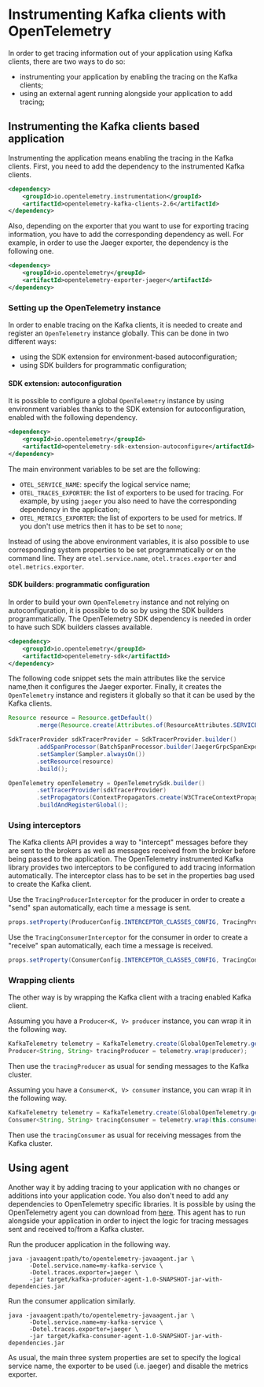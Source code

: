 # Instrumenting Kafka clients with OpenTelemetry

In order to get tracing information out of your application using Kafka clients, there are two ways to do so:

* instrumenting your application by enabling the tracing on the Kafka clients;
* using an external agent running alongside your application to add tracing;

## Instrumenting the Kafka clients based application

Instrumenting the application means enabling the tracing in the Kafka clients.
First, you need to add the dependency to the instrumented Kafka clients.

```xml
<dependency>
    <groupId>io.opentelemetry.instrumentation</groupId>
    <artifactId>opentelemetry-kafka-clients-2.6</artifactId>
</dependency>
```

Also, depending on the exporter that you want to use for exporting tracing information, you have to add the corresponding dependency as well.
For example, in order to use the Jaeger exporter, the dependency is the following one.

```xml
<dependency>
    <groupId>io.opentelemetry</groupId>
    <artifactId>opentelemetry-exporter-jaeger</artifactId>
</dependency>
```

### Setting up the OpenTelemetry instance

In order to enable tracing on the Kafka clients, it is needed to create and register an `OpenTelemetry` instance globally.
This can be done in two different ways:

* using the SDK extension for environment-based autoconfiguration;
* using SDK builders for programmatic configuration;

#### SDK extension: autoconfiguration

It is possible to configure a global `OpenTelemetry` instance by using environment variables thanks to the SDK extension for autoconfiguration, enabled with the following dependency.

```xml
<dependency>
    <groupId>io.opentelemetry</groupId>
    <artifactId>opentelemetry-sdk-extension-autoconfigure</artifactId>
</dependency>
```

The main environment variables to be set are the following:

* `OTEL_SERVICE_NAME`: specify the logical service name;
* `OTEL_TRACES_EXPORTER`: the list of exporters to be used for tracing. For example, by using `jaeger` you also need to have the corresponding dependency in the application;
* `OTEL_METRICS_EXPORTER`: the list of exporters to be used for metrics. If you don't use metrics then it has to be set to `none`;

Instead of using the above environment variables, it is also possible to use corresponding system properties to be set programmatically or on the command line.
They are `otel.service.name`, `otel.traces.exporter` and `otel.metrics.exporter`.

#### SDK builders: programmatic configuration

In order to build your own `OpenTelemetry` instance and not relying on autoconfiguration, it is possible to do so by using the SDK builders programmatically.
The OpenTelemetry SDK dependency is needed in order to have such SDK builders classes available.

```xml
<dependency>
    <groupId>io.opentelemetry</groupId>
    <artifactId>opentelemetry-sdk</artifactId>
</dependency>
```

The following code snippet sets the main attributes like the service name,then it configures the Jaeger exporter. 
Finally, it creates the `OpenTelemetry` instance and registers it globally so that it can be used by the Kafka clients.

```java
Resource resource = Resource.getDefault()
        .merge(Resource.create(Attributes.of(ResourceAttributes.SERVICE_NAME, "my-kafka-service")));

SdkTracerProvider sdkTracerProvider = SdkTracerProvider.builder()
        .addSpanProcessor(BatchSpanProcessor.builder(JaegerGrpcSpanExporter.builder().build()).build())
        .setSampler(Sampler.alwaysOn())
        .setResource(resource)
        .build();

OpenTelemetry openTelemetry = OpenTelemetrySdk.builder()
        .setTracerProvider(sdkTracerProvider)
        .setPropagators(ContextPropagators.create(W3CTraceContextPropagator.getInstance()))
        .buildAndRegisterGlobal();
```

### Using interceptors

The Kafka clients API provides a way to "intercept" messages before they are sent to the brokers as well as messages received from the broker before being passed to the application.
The OpenTelemetry instrumented Kafka library provides two interceptors to be configured to add tracing information automatically.
The interceptor class has to be set in the properties bag used to create the Kafka client.

Use the `TracingProducerInterceptor` for the producer in order to create a "send" span automatically, each time a message is sent.

```java
props.setProperty(ProducerConfig.INTERCEPTOR_CLASSES_CONFIG, TracingProducerInterceptor.class.getName());
```

Use the `TracingConsumerInterceptor` for the consumer in order to create a "receive" span automatically, each time a message is received.

```java
props.setProperty(ConsumerConfig.INTERCEPTOR_CLASSES_CONFIG, TracingConsumerInterceptor.class.getName());
```

### Wrapping clients

The other way is by wrapping the Kafka client with a tracing enabled Kafka client.

Assuming you have a `Producer<K, V> producer` instance, you can wrap it in the following way.

```java
KafkaTelemetry telemetry = KafkaTelemetry.create(GlobalOpenTelemetry.get());
Producer<String, String> tracingProducer = telemetry.wrap(producer);
```

Then use the `tracingProducer` as usual for sending messages to the Kafka cluster.

Assuming you have a `Consumer<K, V> consumer` instance, you can wrap it in the following way.

```java
KafkaTelemetry telemetry = KafkaTelemetry.create(GlobalOpenTelemetry.get());
Consumer<String, String> tracingConsumer = telemetry.wrap(this.consumer);
```

Then use the `tracingConsumer` as usual for receiving messages from the Kafka cluster.

## Using agent

Another way it by adding tracing to your application with no changes or additions into your application code.
You also don't need to add any dependencies to OpenTelemetry specific libraries.
It is possible by using the OpenTelemetry agent you can download from [here](https://github.com/open-telemetry/opentelemetry-java-instrumentation/releases).
This agent has to run alongside your application in order to inject the logic for tracing messages sent and received to/from a Kafka cluster.

Run the producer application in the following way.

```shell
java -javaagent:path/to/opentelemetry-javaagent.jar \
      -Dotel.service.name=my-kafka-service \
      -Dotel.traces.exporter=jaeger \
      -jar target/kafka-producer-agent-1.0-SNAPSHOT-jar-with-dependencies.jar
```

Run the consumer application similarly.

```shell
java -javaagent:path/to/opentelemetry-javaagent.jar \
      -Dotel.service.name=my-kafka-service \
      -Dotel.traces.exporter=jaeger \
      -jar target/kafka-consumer-agent-1.0-SNAPSHOT-jar-with-dependencies.jar
```

As usual, the main three system properties are set to specify the logical service name, the exporter to be used (i.e. jaeger) and disable the metrics exporter.